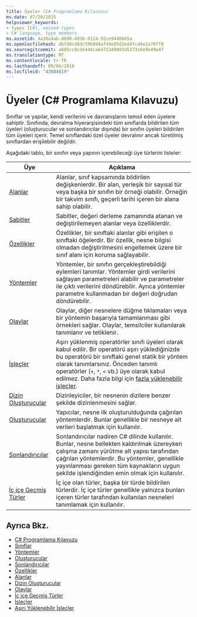 ```yaml
---
title: Üyeler (C# Programlama Kılavuzu)
ms.date: 07/20/2015
helpviewer_keywords:
- types [C#], nested types
- C# language, type members
ms.assetid: 4a30a4ab-d690-4936-9124-92ce9448665a
ms.openlocfilehash: dbfd0c48dc59b094af49e65d2ed4fcd4e2a70ff0
ms.sourcegitcommit: a885cc8c3e444ca6471348893d5373c6e9e49a47
ms.translationtype: MT
ms.contentlocale: tr-TR
ms.lasthandoff: 09/06/2018
ms.locfileid: "43884819"
---
```

# <a name="members-c-programming-guide"></a>Üyeler (C# Programlama Kılavuzu)
Sınıflar ve yapılar, kendi verilerini ve davranışlarını temsil eden üyelere sahiptir. Sınıfında, devralma hiyerarşisindeki tüm sınıflarda bildirilen tüm üyeleri (oluşturucular ve sonlandırıcılar dışında) bir sınıfın üyeleri bildirilen tüm üyeleri içerir. Temel sınıflardaki özel üyeler devralınır ancak türetilmiş sınıflardan erişilebilir değildir.  
  
 Aşağıdaki tablo, bir sınıfın veya yapının içerebileceği üye türlerini listeler:  
  
|Üye|Açıklama|  
|------------|-----------------|  
|[Alanlar](../../../csharp/programming-guide/classes-and-structs/fields.md)|Alanlar, sınıf kapsamında bildirilen değişkenlerdir. Bir alan, yerleşik bir sayısal tür veya başka bir sınıfın bir örneği olabilir. Örneğin bir takvim sınıfı, geçerli tarihi içeren bir alana sahip olabilir.|  
|[Sabitler](../../../csharp/programming-guide/classes-and-structs/constants.md)|Sabitler, değeri derleme zamanında atanan ve değiştirilemeyen alanlar veya özelliklerdir.|  
|[Özellikler](../../../csharp/programming-guide/classes-and-structs/properties.md)|Özellikler, bir sınıftaki alanlar gibi erişilen o sınıftaki öğelerdir. Bir özellik, nesne bilgisi olmadan değiştirilmesini engellemek üzere bir sınıf alanı için koruma sağlayabilir.|  
|[Yöntemler](../../../csharp/programming-guide/classes-and-structs/methods.md)|Yöntemler, bir sınıfın gerçekleştirebildiği eylemleri tanımlar. Yöntemler girdi verilerini sağlayan parametreleri alabilir ve parametreler ile çıktı verilerini döndürebilir. Ayrıca yöntemler parametre kullanmadan bir değeri doğrudan döndürebilir.|  
|[Olaylar](../../../csharp/programming-guide/events/index.md)|Olaylar, diğer nesnelere düğme tıklamaları veya bir yöntemin başarıyla tamamlanması gibi örnekleri sağlar. Olaylar, temsilciler kullanılarak tanımlanır ve tetiklenir.|  
|[İşleçler](../../../csharp/programming-guide/statements-expressions-operators/operators.md)|Aşırı yüklenmiş operatörler sınıfı üyeleri olarak kabul edilir. Bir operatörü aşırı yüklediğinizde bu operatörü bir sınıftaki genel statik bir yöntem olarak tanımlarsınız. Önceden tanımlı operatörler (`+`, `*`, `<` vb.) üye olarak kabul edilmez. Daha fazla bilgi için [fazla yüklenebilir işleçler](../../../csharp/programming-guide/statements-expressions-operators/overloadable-operators.md).|  
|[Dizin Oluşturucular](../../../csharp/programming-guide/indexers/index.md)|Dizinleyiciler, bir nesnenin dizilere benzer şekilde dizinlenmesini sağlar.|  
|[Oluşturucular](../../../csharp/programming-guide/classes-and-structs/constructors.md)|Yapıcılar, nesne ilk oluşturulduğunda çağırılan yöntemlerdir. Bunlar genellikle bir nesneye ait verileri başlatmak için kullanılır.|  
|[Sonlandırıcılar](../../../csharp/programming-guide/classes-and-structs/destructors.md)|Sonlandırıcılar nadiren C# dilinde kullanılır. Bunlar, nesne bellekten kaldırılmak üzereyken çalışma zamanı yürütme alt yapısı tarafından çağrılan yöntemlerdir. Bu yöntemler, genellikle yayınlanması gereken tüm kaynakların uygun şekilde işlendiğinden emin olmak için kullanılır.|  
|[İç içe Geçmiş Türler](../../../csharp/programming-guide/classes-and-structs/nested-types.md)|İç içe olan türler, başka bir türde bildirilen türlerdir. İç içe türler genellikle yalnızca bunları içeren türler tarafından kullanılan nesneleri tanımlamak için kullanılır.|  
  
## <a name="see-also"></a>Ayrıca Bkz.

- [C# Programlama Kılavuzu](../../../csharp/programming-guide/index.md)  
- [Sınıflar](../../../csharp/programming-guide/classes-and-structs/classes.md)  
- [Yöntemler](../../../csharp/programming-guide/classes-and-structs/methods.md)  
- [Oluşturucular](../../../csharp/programming-guide/classes-and-structs/constructors.md)  
- [Sonlandırıcılar](../../../csharp/programming-guide/classes-and-structs/destructors.md)  
- [Özellikler](../../../csharp/programming-guide/classes-and-structs/properties.md)  
- [Alanlar](../../../csharp/programming-guide/classes-and-structs/fields.md)  
- [Dizin Oluşturucular](../../../csharp/programming-guide/indexers/index.md)  
- [Olaylar](../../../csharp/programming-guide/events/index.md)  
- [İç içe Geçmiş Türler](../../../csharp/programming-guide/classes-and-structs/nested-types.md)  
- [İşleçler](../../../csharp/programming-guide/statements-expressions-operators/operators.md)  
- [Aşırı Yüklenebilir İşleçler](../../../csharp/programming-guide/statements-expressions-operators/overloadable-operators.md)
